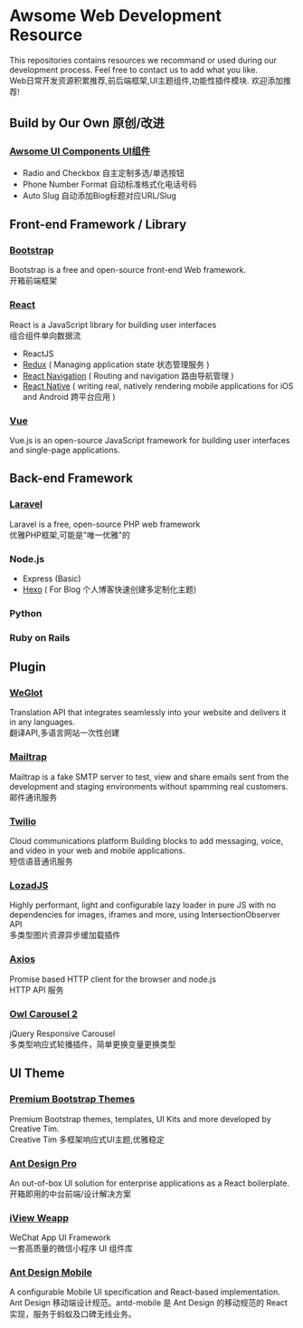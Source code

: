 # Awsome Web Development Resource
This repositories contains resources we recommand or used during our development process. Feel free to contact us to add what you like. <br>
Web日常开发资源积累推荐,前后端框架,UI主题组件,功能性插件模块. 欢迎添加推荐!
## Build by Our Own 原创/改进
### [Awsome UI Components UI组件](https://github.com/DataLeoZ/Awsome-UI-Components)
- Radio and Checkbox 自主定制多选/单选按钮 
- Phone Number Format 自动标准格式化电话号码
- Auto Slug 自动添加Blog标题对应URL/Slug

## Front-end Framework / Library
### [Bootstrap](https://getbootstrap.com/)
Bootstrap is a free and open-source front-end Web framework.<br>
开箱前端框架
### [React](https://reactjs.org/)
React is a JavaScript library for building user interfaces<br>
组合组件单向数据流
- ReactJS
- [Redux](https://redux.js.org/) ( Managing application state 状态管理服务 )
- [React Navigation](https://reactnavigation.org/) ( Routing and navigation 路由导航管理 )
- [React Native](https://facebook.github.io/react-native/) ( writing real, natively rendering mobile applications for iOS and Android 跨平台应用 )
### [Vue](https://vuejs.org/)
Vue.js is an open-source JavaScript framework for building user interfaces and single-page applications.
## Back-end Framework
### [Laravel](https://laravel.com/)
Laravel is a free, open-source PHP web framework<br>
优雅PHP框架,可能是"唯一优雅"的
### Node.js
- Express (Basic)
- [Hexo](https://hexo.io/) ( For Blog 个人博客快速创建多定制化主题)
### Python
### Ruby on Rails
## Plugin
### [WeGlot](https://weglot.com)
Translation API that integrates seamlessly into your website and delivers it in any languages.<br>
翻译API,多语言网站一次性创建
### [Mailtrap](https://mailtrap.io/)
Mailtrap is a fake SMTP server to test, view and share emails sent from the development and staging environments without spamming real customers.<br>
邮件通讯服务
### [Twilio](https://www.twilio.com)
Cloud communications platform
Building blocks to add messaging, voice, and video in your web and mobile applications.<br>
短信语音通讯服务
### [LozadJS](https://github.com/ApoorvSaxena/lozad.js)
Highly performant, light and configurable lazy loader in pure JS with no dependencies for images, iframes and more, using IntersectionObserver API<br>
多类型图片资源异步缓加载插件
### [Axios](https://github.com/axios/axios)
Promise based HTTP client for the browser and node.js<br>
HTTP API 服务
### [Owl Carousel 2](https://github.com/OwlCarousel2/OwlCarousel2)
jQuery Responsive Carousel<br>
多类型响应式轮播插件，简单更换变量更换类型
## UI Theme
### [Premium Bootstrap Themes](https://www.creative-tim.com/)
Premium Bootstrap themes, templates, UI Kits and more developed by Creative Tim. <br>
Creative Tim 多框架响应式UI主题,优雅稳定
### [Ant Design Pro](https://github.com/ant-design/ant-design-pro)
An out-of-box UI solution for enterprise applications as a React boilerplate.<br>
开箱即用的中台前端/设计解决方案
### [iView Weapp](https://github.com/TalkingData/iview-weapp)
WeChat App UI Framework<br>
一套高质量的微信小程序 UI 组件库
### [Ant Design Mobile](https://github.com/ant-design/ant-design-mobile)
A configurable Mobile UI specification and React-based implementation.<br>
Ant Design 移动端设计规范。antd-mobile 是 Ant Design 的移动规范的 React 实现，服务于蚂蚁及口碑无线业务。
